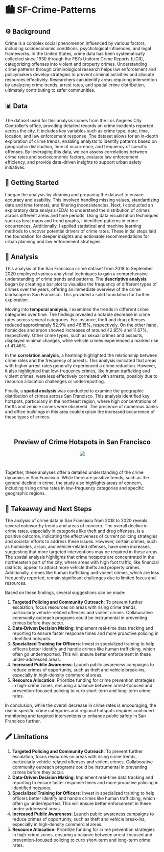 # 🏙️ SF-Crime-Patterns

## ⚙️ Background
Crime is a complex social phenomenon influenced by various factors, including socioeconomic conditions, psychological influences, and legal frameworks. In the United States, crime data has been systematically collected since 1930 through the FBI’s Uniform Crime Reports (UCR), categorizing offenses into violent and property crimes. Understanding crime patterns through criminological research helps law enforcement and policymakers develop strategies to prevent criminal activities and allocate resources effectively. Researchers can identify areas requiring intervention by analyzing crime trends, arrest rates, and spatial crime distribution, ultimately contributing to safer communities.


## 📊 Data

The dataset used for this analysis comes from the Los Angeles City Controller’s office, providing detailed records on crime incidents reported across the city. It includes key variables such as crime type, date, time, location, and law enforcement response. The dataset allows for an in-depth exploration of crime trends, enabling analysts to identify patterns based on geographic distribution, time of occurrence, and frequency of specific offenses. By leveraging this data, we can assess correlations between crime rates and socioeconomic factors, evaluate law enforcement efficiency, and provide data-driven insights to support urban safety initiatives.


## 🏁 Getting Started

I began the analysis by cleaning and preparing the dataset to ensure accuracy and usability. This involved handling missing values, standardizing date and time formats, and filtering inconsistencies. Next, I conducted an exploratory data analysis (EDA) to understand the distribution of crimes across different areas and time periods. Using data visualization techniques such as heat maps and trend graphs, I identified patterns in crime occurrences. Additionally, I applied statistical and machine learning methods to uncover potential drivers of crime rates. These initial steps laid the foundation for deeper insights and actionable recommendations for urban planning and law enforcement strategies.


## 🔎 Analysis

This analysis of the San Francisco crime dataset from 2018 to September 2020 employed various analytical techniques to gain a comprehensive understanding of crime trends and patterns. The **descriptive analysis** began by creating a bar plot to visualize the frequency of different types of crimes over the years, offering an immediate overview of the crime landscape in San Francisco. This provided a solid foundation for further exploration.

Moving into **temporal analysis**, I examined the trends in different crime categories over time. The findings revealed a notable decrease in crime rates across several categories. For instance, theft and drug offenses reduced approximately 52.9% and 46.15%, respectively. On the other hand, homicides and arson showed increases of around 42.85% and 11.67%, respectively. Other crime types, such as sexual crimes and assaults, displayed minimal changes, while vehicle crimes experienced a marked rise of 41.46%.

In the **correlation analysis**, a heatmap highlighted the relationship between crime rates and the frequency of arrests. This analysis indicated that areas with higher arrest rates generally experienced a crime reduction. However, it also highlighted that low-frequency crimes, like human trafficking and violent crimes, were less effectively correlated with arrests, possibly due to resource allocation challenges or underreporting.

Finally, a **spatial analysis** was conducted to examine the geographic distribution of crimes across San Francisco. This analysis identified key hotspots, particularly in the northeast region, where high concentrations of thefts and vehicle crimes were observed. The presence of numerous banks and office buildings in this area could explain the increased occurrence of these types of crimes.

<br>
<h2 align="center">Preview of Crime Hotspots in San Francisco </h2>
<p align="center">
    <img src="https://github.com/user-attachments/assets/71a83722-121f-4384-acb0-7a2de8bea34a" />
</p>
<br>

Together, these analyses offer a detailed understanding of the crime dynamics in San Francisco. While there are positive trends, such as the general decline in crime, the study also highlights areas of concern, including rising crime rates in low-frequency categories and specific geographic regions.


## 🔖 Takeaway and Next Steps

The analysis of crime data in San Francisco from 2018 to 2020 reveals several noteworthy trends and areas of concern. The overall decline in crime rates, especially in categories like theft and drug offenses, is a positive outcome, indicating the effectiveness of current policing strategies and societal efforts to address these issues. However, certain crimes, such as homicides, arson, and vehicle-related offenses, have seen increases, suggesting that more targeted interventions may be required in these areas. The spatial analysis highlights that crime hotspots are concentrated in the northeastern part of the city, where areas with high foot traffic, like financial districts, appear to attract more vehicle thefts and property crimes. Additionally, crimes like human trafficking and violent crimes, which are less frequently reported, remain significant challenges due to limited focus and resources. 

Based on these findings, several suggestions can be made:
1. **Targeted Policing and Community Outreach**: To prevent further escalation, focus resources on areas with rising crime trends, particularly vehicle-related offenses and violent crimes. Collaborative community outreach programs could be instrumental in preventing crimes before they occur.
2. **Data-Driven Decision Making**: Implement real-time data tracking and reporting to ensure faster response times and more proactive policing in identified hotspots.
3. **Specialized Training for Officers**: Invest in specialized training to help officers better identify and handle crimes like human trafficking, which often go underreported. This will ensure better enforcement in these under-addressed areas.
4. **Increased Public Awareness**: Launch public awareness campaigns to reduce crimes of opportunity, such as theft and vehicle break-ins, especially in high-density commercial areas.
5. **Resource Allocation**: Prioritize funding for crime prevention strategies in high-crime zones, ensuring a balance between arrest-focused and prevention-focused policing to curb short-term and long-term crime rates.

In conclusion, while the overall decrease in crime rates is encouraging, the rise in specific crime categories and regional hotspots requires continued monitoring and targeted interventions to enhance public safety in San Francisco further.


## 🖍️ Limitations
1. **Targeted Policing and Community Outreach**: To prevent further escalation, focus resources on areas with rising crime trends, particularly vehicle-related offenses and violent crimes. Collaborative community outreach programs could be instrumental in preventing crimes before they occur.
2. **Data-Driven Decision Making**: Implement real-time data tracking and reporting to ensure faster response times and more proactive policing in identified hotspots.
3. **Specialized Training for Officers**: Invest in specialized training to help officers better identify and handle crimes like human trafficking, which often go underreported. This will ensure better enforcement in these under-addressed areas.
4. **Increased Public Awareness**: Launch public awareness campaigns to reduce crimes of opportunity, such as theft and vehicle break-ins, especially in high-density commercial areas.
5. **Resource Allocation**: Prioritize funding for crime prevention strategies in high-crime zones, ensuring a balance between arrest-focused and prevention-focused policing to curb short-term and long-term crime rates.
